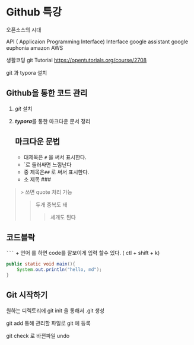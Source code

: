# Github 특강

오픈소스의 시대

API ( Applicaion Programming Interface)
Interface
google assistant
google euphonia
amazon AWS

생활코딩 git Tutorial
https://opentutorials.org/course/2708

git 과 typora 설치

## Github을 통한 코드 관리 

1. *git* 설치

2. ***typora***를 통한 마크다운 문서 정리

   ## 마크다운 문법

   - 대제목은 `#` 을 써서 표시한다.
   - `로 둘러싸면 느낌난다
   - 중 제목은`##` 로 써서 표시한다.
   - 소 제목 ###

> ` > ` 쓰면  quote 처리 가능
>
> > 두개 중복도 돼
> >
> > > 세개도 된다



## 코드블락

` ``` ` + 언어 를 하면 code를 잘보이게 입력 할수 있다. ( ctl + shift + k)

```java
public static void main(){
    System.out.println("hello, md");
}
```



## Git 시작하기

원하는 디렉토리에 git init 을 통해서 .git 생성

git add  통해 관리할 파일로 git 에 등록

git check 로 바뀐파일 undo

